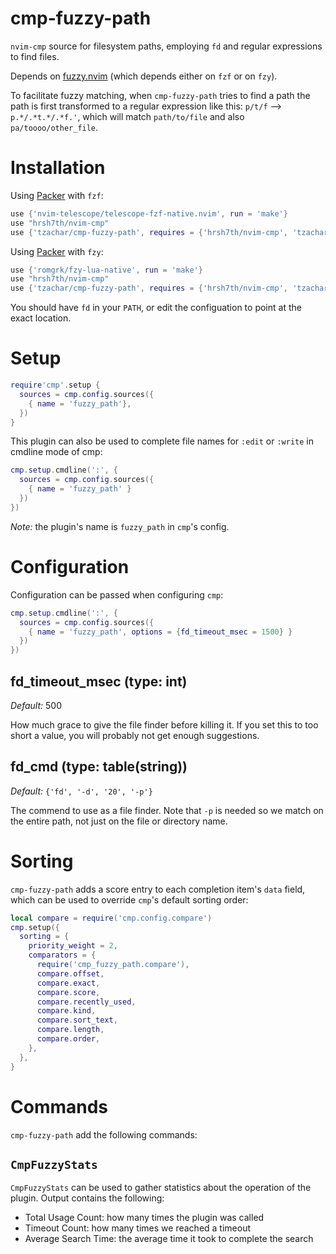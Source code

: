 # cmp-fuzzy-path

`nvim-cmp` source for filesystem paths, employing `fd` and regular expressions to
find files.

Depends on [fuzzy.nvim](https://github.com/tzachar/fuzzy.nvim) (which depends
either on `fzf` or on `fzy`).

To facilitate fuzzy matching, when `cmp-fuzzy-path` tries to find a path the
path is first transformed to a regular expression like this: `p/t/f` -->
`p.*/.*t.*/.*f.'`, which will match `path/to/file` and also
`pa/toooo/other_file`.

# Installation

Using [Packer](https://github.com/wbthomason/packer.nvim/) with `fzf`:
```lua
use {'nvim-telescope/telescope-fzf-native.nvim', run = 'make'}
use "hrsh7th/nvim-cmp"
use {'tzachar/cmp-fuzzy-path', requires = {'hrsh7th/nvim-cmp', 'tzachar/fuzzy.nvim'}}
```

Using [Packer](https://github.com/wbthomason/packer.nvim/) with `fzy`:
```lua
use {'romgrk/fzy-lua-native', run = 'make'}
use "hrsh7th/nvim-cmp"
use {'tzachar/cmp-fuzzy-path', requires = {'hrsh7th/nvim-cmp', 'tzachar/fuzzy.nvim'}}
```

You should have `fd` in your `PATH`, or edit the configuation to point at the
exact location.


# Setup

```lua
require'cmp'.setup {
  sources = cmp.config.sources({
    { name = 'fuzzy_path'},
  })
}
```

This plugin can also be used to complete file names for `:edit` or `:write` in cmdline mode of cmp:
```lua
cmp.setup.cmdline(':', {
  sources = cmp.config.sources({
    { name = 'fuzzy_path' }
  })
})
```

*Note:* the plugin's name is `fuzzy_path` in `cmp`'s config.


# Configuration

Configuration can be passed when configuring `cmp`:

```lua
cmp.setup.cmdline(':', {
  sources = cmp.config.sources({
    { name = 'fuzzy_path', options = {fd_timeout_msec = 1500} }
  })
})
```

## fd_timeout_msec (type: int)

_Default:_ 500

How much grace to give the file finder before killing it. If you set this to too
short a value, you will probably not get enough suggestions.

## fd_cmd (type: table(string))

_Default:_ `{'fd', '-d', '20', '-p'}`

The commend to use as a file finder. Note that `-p` is needed so we match on the
entire path, not just on the file or directory name.

# Sorting

`cmp-fuzzy-path` adds a score entry to each completion item's `data` field,
which can be used to override `cmp`'s default sorting order:


```lua
local compare = require('cmp.config.compare')
cmp.setup({
  sorting = {
    priority_weight = 2,
    comparators = {
      require('cmp_fuzzy_path.compare'),
      compare.offset,
      compare.exact,
      compare.score,
      compare.recently_used,
      compare.kind,
      compare.sort_text,
      compare.length,
      compare.order,
    },
  },
}
```

# Commands

`cmp-fuzzy-path` add the following commands:

## `CmpFuzzyStats`

`CmpFuzzyStats` can be used to gather statistics about the operation of the
plugin. Output contains the following: 

- Total Usage Count: how many times the plugin was called
- Timeout Count: how many times we reached a timeout
- Average Search Time: the average time it took to complete the search
